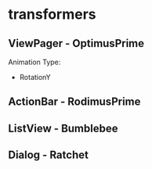 # transformers
## ViewPager - OptimusPrime 

Animation Type: 
* RotationY

## ActionBar - RodimusPrime


## ListView - Bumblebee

## Dialog - Ratchet

